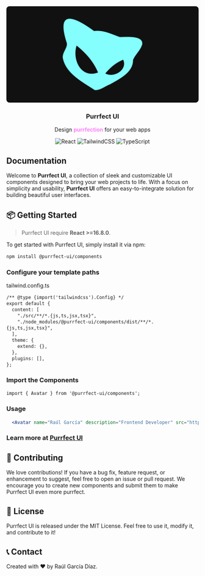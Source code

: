 <img src="https://raw.githubusercontent.com/Kuranio/purrfect-ui/refs/heads/master/public/images/logo-readme-preview.webp" alt="Purrfect logo preview" style="border-radius: 8px">


<div align="center">
  <h3 align="center">Purrfect UI</h3>

  <p align="center">
      Design <span style="font-weight: bold; color: #fd80fb;">purrfection</span> for your web apps
  </p>

  
  ![React](https://img.shields.io/badge/react-%2320232a.svg?style=for-the-badge&logo=react&logoColor=%2361DAFB)
  ![TailwindCSS](https://img.shields.io/badge/tailwindcss-%2338B2AC.svg?style=for-the-badge&logo=tailwind-css&logoColor=white)
  ![TypeScript](https://img.shields.io/badge/typescript-%23007ACC.svg?style=for-the-badge&logo=typescript&logoColor=white)

</div>


## Documentation

Welcome to **Purrfect UI**, a collection of sleek and customizable UI components designed to bring your web projects to life. With a focus on simplicity and usability, **Purrfect UI** offers an easy-to-integrate solution for building beautiful user interfaces.

## 📦 Getting Started

> Purrfect UI require **React >=16.8.0**.

To get started with Purrfect UI, simply install it via npm:

```bash
npm install @purrfect-ui/components
```

### Configure your template paths
tailwind.config.ts
```tsx
/** @type {import('tailwindcss').Config} */
export default {
  content: [
    "./src/**/*.{js,ts,jsx,tsx}",
    "./node_modules/@purrfect-ui/components/dist/**/*.{js,ts,jsx,tsx}",
  ],
  theme: {
    extend: {},
  },
  plugins: [],
};
```

### Import the Components

```tsx
import { Avatar } from '@purrfect-ui/components';
```

### Usage

```jsx
  <Avatar name="Raúl García" description="Frontend Developer" src="https://unavatar.io/github/kuranio" />
```

### Learn more at <a href="https://purrfect-ui.netlify.app/" target="_blank"> Purrfect UI </a>

## 🌱 Contributing

We love contributions! If you have a bug fix, feature request, or enhancement to suggest, feel free to open an issue or pull request. We encourage you to create new components and submit them to make Purrfect UI even more purrfect.

## 📝 License
Purrfect UI is released under the MIT License. Feel free to use it, modify it, and contribute to it!

## 📞 Contact
Created with ❤️ by Raúl García Díaz.